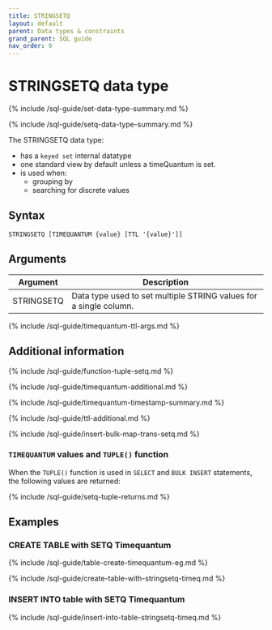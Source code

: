 ```yaml
---
title: STRINGSETQ
layout: default
parent: Data types & constraints
grand_parent: SQL guide
nav_order: 9
---
```


# STRINGSETQ data type

{% include /sql-guide/set-data-type-summary.md %}

{% include /sql-guide/setq-data-type-summary.md %}

The STRINGSETQ data type:
* has a `keyed set` internal datatype
* one standard view by default unless a timeQuantum is set.
* is used when:
  * grouping by
  * searching for discrete values

## Syntax

```
STRINGSETQ [TIMEQUANTUM {value} [TTL '{value}']]
```

## Arguments

| Argument | Description |
|---|---|
| STRINGSETQ | Data type used to set multiple STRING values for a single column. |
{% include /sql-guide/timequantum-ttl-args.md %}

## Additional information

{% include /sql-guide/function-tuple-setq.md %}

{% include /sql-guide/timequantum-additional.md %}

{% include /sql-guide/timequantum-timestamp-summary.md %}

{% include /sql-guide/ttl-additional.md %}

{% include /sql-guide/insert-bulk-map-trans-setq.md %}

### `TIMEQUANTUM` values and `TUPLE()` function

When the `TUPLE()` function is used in `SELECT` and `BULK INSERT` statements, the following values are returned:

{% include /sql-guide/setq-tuple-returns.md %}

## Examples

### CREATE TABLE with SETQ Timequantum

{% include /sql-guide/table-create-timequantum-eg.md %}

{% include /sql-guide/create-table-with-stringsetq-timeq.md %}

### INSERT INTO table with SETQ Timequantum

{% include /sql-guide/insert-into-table-stringsetq-timeq.md %}
